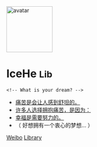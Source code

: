 <img src="https://cdn.icehe.xyz/_docsify/avatar-400.png" alt="avatar"  width="120px"/>

# IceHe <small>Lib</small>

<!-- Done is better than perfect. -->

<!-- Life is not perfect. -->

<!-- 你的愿望是什么？-->

    <!-- What is your dream? -->

<!-- - Wiki：Never memorize something that you can look up. -->
<!-- - **Albert Einstein** -->

<!-- - 写一部小说就像在黑夜里开车<br/>你只能看到车灯照亮的部分，但是你却可以走完整个旅程 -->
<!-- - **E.L. Doctorow** -->

- [痛苦是会让人感到舒坦的。](https://mp.weixin.qq.com/s?__biz=MzA5MTM0NzIwNQ==&mid=2649760227&idx=2&sn=89fcbaf26cb56a21da2c4364fa3c9359)
- [许多人选择拥抱痛苦，是因为：](https://mp.weixin.qq.com/s?__biz=MzA5MTM0NzIwNQ==&mid=2649760227&idx=2&sn=89fcbaf26cb56a21da2c4364fa3c9359)
- [幸福是需要努力的。](https://mp.weixin.qq.com/s?__biz=MzA5MTM0NzIwNQ==&mid=2649760227&idx=2&sn=89fcbaf26cb56a21da2c4364fa3c9359)
- （ 好想拥有一个衷心的梦想… ）

[Weibo](https://weibo.com/icedes)
[Library](#icehe39s-lib)

<!-- Ref : https://docsify.js.org/#/cover -->

